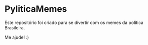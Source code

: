 # PyliticaMemes

Este repositório foi criado para se divertir com os memes da política Brasileira. 

Me ajude! :)
